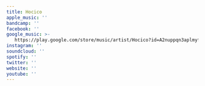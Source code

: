 ```yaml
---
title: Hocico
apple_music: ''
bandcamp: ''
facebook: ''
google_music: >-
   https://play.google.com/store/music/artist/Hocico?id=A2nuppqn3aplmyfwcjll7txxuga
instagram: ''
soundcloud: ''
spotify: ''
twitter: ''
website: ''
youtube: ''
---
```

